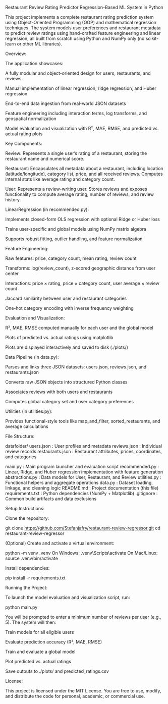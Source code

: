 Restaurant Review Rating Predictor Regression-Based ML System in Python

This project implements a complete restaurant rating prediction system using Object-Oriented Programming (OOP) and mathematical regression techniques. The system models user preferences and restaurant metadata to predict review ratings using hand-crafted feature engineering and linear regression, all built from scratch using Python and NumPy only (no scikit-learn or other ML libraries).

Overview:

The application showcases:

A fully modular and object-oriented design for users, restaurants, and reviews

Manual implementation of linear regression, ridge regression, and Huber regression

End-to-end data ingestion from real-world JSON datasets

Feature engineering including interaction terms, log transforms, and geospatial normalization

Model evaluation and visualization with R², MAE, RMSE, and predicted vs. actual rating plots

Key Components:

Review: Represents a single user’s rating of a restaurant, storing the restaurant name and numerical score.

Restaurant: Encapsulates all metadata about a restaurant, including location (latitude/longitude), category list, price, and all received reviews. Computes internal stats like average rating and category count.

User: Represents a review-writing user. Stores reviews and exposes functionality to compute average rating, number of reviews, and review history.

LinearRegression (in recommended.py):

Implements closed-form OLS regression with optional Ridge or Huber loss

Trains user-specific and global models using NumPy matrix algebra

Supports robust fitting, outlier handling, and feature normalization

Feature Engineering:

Raw features: price, category count, mean rating, review count

Transforms: log(review_count), z-scored geographic distance from user center

Interactions: price × rating, price × category count, user average × review count

Jaccard similarity between user and restaurant categories

One-hot category encoding with inverse frequency weighting

Evaluation and Visualization:

R², MAE, RMSE computed manually for each user and the global model

Plots of predicted vs. actual ratings using matplotlib

Plots are displayed interactively and saved to disk (./plots/)

Data Pipeline (in data.py):

Parses and links three JSON datasets: users.json, reviews.json, and restaurants.json

Converts raw JSON objects into structured Python classes

Associates reviews with both users and restaurants

Computes global category set and user category preferences

Utilities (in utilities.py):

Provides functional-style tools like map_and_filter, sorted_restaurants, and average calculations

File Structure:

datafolder/
users.json : User profiles and metadata
reviews.json : Individual review records
restaurants.json : Restaurant attributes, prices, coordinates, and categories

main.py : Main program launcher and evaluation script
recommended.py : Linear, Ridge, and Huber regression implementation with feature generation
abstractions.py : Data models for User, Restaurant, and Review
utilities.py : Functional helpers and aggregate operations
data.py : Dataset loading, linkage, and cleaning logic
README.md : Project documentation (this file)
requirements.txt : Python dependencies (NumPy + Matplotlib)
.gitignore : Common build artifacts and data exclusions

Setup Instructions:

Clone the repository:

git clone https://github.com/Stefanjafry/restaurant-review-regressor.git
cd restaurant-review-regressor

(Optional) Create and activate a virtual environment:

python -m venv .venv
On Windows: .venv\Scripts\activate
On Mac/Linux: source .venv/bin/activate

Install dependencies:

pip install -r requirements.txt

Running the Project:

To launch the model evaluation and visualization script, run:

python main.py

You will be prompted to enter a minimum number of reviews per user (e.g., 5). The system will then:

Train models for all eligible users

Evaluate prediction accuracy (R², MAE, RMSE)

Train and evaluate a global model

Plot predicted vs. actual ratings

Save outputs to ./plots/ and predicted_ratings.csv

License:

This project is licensed under the MIT License. You are free to use, modify, and distribute the code for personal, academic, or commercial use.
